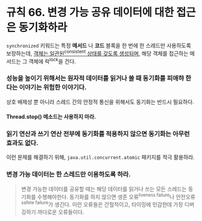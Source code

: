 # 규칙 66. 변경 가능 공유 데이터에 대한 접근은 동기화하라

`synchronized` 키워드는 특정 **메서드** 나 **코드** 블록을 한 번에 한 스레드만 사용하도록 보장하는데, [객체는 일관된<sup>consistent</sup> 상태를 갖도록 생성되며](rule15.md), 해당 객체를 접근하는 메서드는 그 객체에 락<sup>lock</sup>을 건다. 

### 성능을 높이기 위해서는 원자적 데이터를 읽거나 쓸 때 동기화를 피애햐 한다는 이야기는 위험한 이야기다. 
상호 배제성 뿐 아니라 스레드 간의 안정적 통신을 위해서도 동기화는 반드시 필요하다.

#### Thread.stop() 메소드는 사용하지 마라. 

### 읽기 연산과 쓰기 연산 전부에 동기화를 적용하지 않으면 동기화는 아무런 효과도 없다.
이런 문제를 해결하기 위해, `java.util.concurrent.atomic` 패키지를 적극 활용하라.

### 변경 가능 데이터는 한 스레드만 이용하도록 하라. 

> 변경 가능한 데이터를 공유할 때는 해당 데이터를 읽거나 쓰는 모든 스레드는 동기화를 수행해야한다. 동기화를 하지 않으면 생존 오류<sup>liveness failure</sup>나 안전오류<sup>safete failure</sup>가 생긴다. 이런 오류들은 간헐적이고, 타이밍에 민감한데 가장 디버깅하기 까다로운 오류들이다.